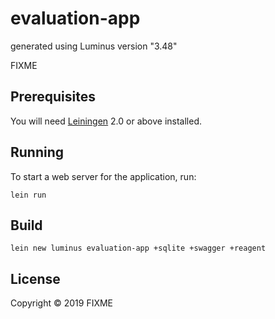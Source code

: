 # evaluation-app

generated using Luminus version "3.48"

FIXME

## Prerequisites

You will need [Leiningen][1] 2.0 or above installed.

[1]: https://github.com/technomancy/leiningen

## Running

To start a web server for the application, run:

    lein run 

## Build 

    lein new luminus evaluation-app +sqlite +swagger +reagent
    
## License

Copyright © 2019 FIXME
